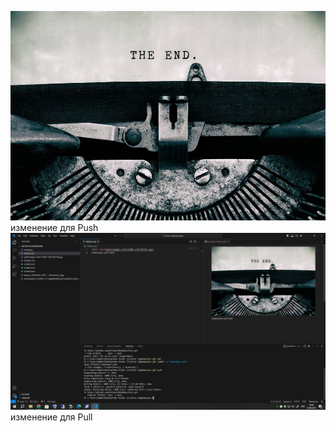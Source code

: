 ![Alt text](gettyimages-656173006-1567349746.jpg)
изменение для Push
![Alt text](image.png)
изменение для Pull
